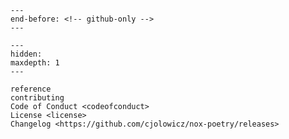 ```{include} ../README.md
---
end-before: <!-- github-only -->
---
```

[contributor guide]: contributing

```{toctree}
---
hidden:
maxdepth: 1
---

reference
contributing
Code of Conduct <codeofconduct>
License <license>
Changelog <https://github.com/cjolowicz/nox-poetry/releases>
```
